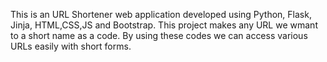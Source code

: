 This is an URL Shortener web application developed using Python, Flask, Jinja, HTML,CSS,JS and Bootstrap. This project makes any URL we wmant to a short name as a code. By using these codes we can access various URLs easily with short forms.
